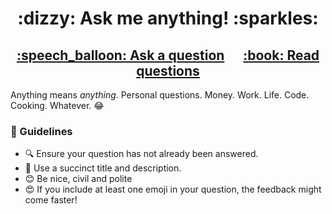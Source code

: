<!-- markdownlint-disable-file MD033 -->
<!-- markdownlint-disable-file MD041 -->

<h1 align="center">:dizzy: Ask me anything! :sparkles:</h1>

<h2 align="center">
  <a href="../../issues/new">:speech_balloon: Ask a question</a> &nbsp;&nbsp;&nbsp;&nbsp; <a href="../../issues?q=is%3Aissue+is%3Aclosed+sort%3Aupdated-desc">:book: Read questions</a>
</h2>

Anything means *anything*. Personal questions. Money. Work. Life. Code. Cooking. Whatever. :joy:

### :memo: Guidelines

- :mag: Ensure your question has not already been answered.
- :memo: Use a succinct title and description.
- :blush: Be nice, civil and polite
- :heart_eyes: If you include at least one emoji in your question, the feedback might come faster!

